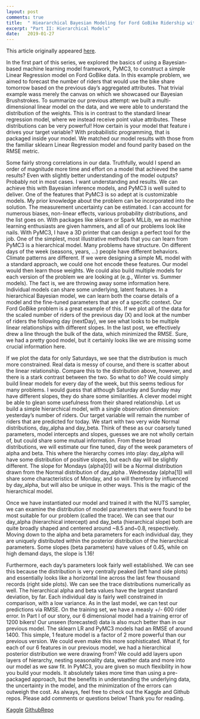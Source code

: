 ```yaml
---
layout: post
comments: true
title:  " Hieararchical Bayesian Modeling for Ford GoBike Ridership with PyMC3"
excerpt: "Part II: Hierarchical Models"
date:   2019-01-27
---
```


This article originally appeared [here](https://towardsdatascience.com/hierarchical-bayesian-modeling-for-ford-gobike-ridership-with-pymc3-part-ii-23f84fb4a5e7).

In the first part of this series, we explored the basics of using a Bayesian-based machine learning model framework, PyMC3, to construct a simple Linear Regression model on Ford GoBike data. In this example problem, we aimed to forecast the number of riders that would use the bike share tomorrow based on the previous day’s aggregated attributes. That trivial example wass merely the canvas on which we showcased our Bayesian Brushstrokes.
To summarize our previous attempt: we built a multi-dimensional linear model on the data, and we were able to understand the distribution of the weights. This is in contrast to the standard linear regression model, where we instead receive point value attributes. These distributions can be very powerful! How certain is your model that feature i drives your target variable? With probabilistic programming, that is packaged inside your model. We matched our model results with those from the familiar sklearn Linear Regression model and found parity based on the RMSE metric.

Some fairly strong correlations in our data.
Truthfully, would I spend an order of magnitude more time and effort on a model that achieved the same results? Even with slightly better understanding of the model outputs? Probably not in most cases. I want understanding and results. We can achieve this with Bayesian inference models, and PyMC3 is well suited to deliver.
One of the features that PyMC3 is so adept at is customizable models. My prior knowledge about the problem can be incorporated into the solution. The measurement uncertainty can be estimated. I can account for numerous biases, non-linear effects, various probability distributions, and the list goes on. With packages like sklearn or Spark MLLib, we as machine learning enthusiasts are given hammers, and all of our problems look like nails. With PyMC3, I have a 3D printer that can design a perfect tool for the job.
One of the simplest, most illustrative methods that you can learn from PyMC3 is a hierarchical model. Many problems have structure. On different days of the week (seasons, years, …) people have different behaviors. Climate patterns are different. If we were designing a simple ML model with a standard approach, we could one hot encode these features. Our model would then learn those weights. We could also build multiple models for each version of the problem we are looking at (e.g., Winter vs. Summer models).
The fact is, we are throwing away some information here. Individual models can share some underlying, latent features. In a hierarchical Bayesian model, we can learn both the coarse details of a model and the fine-tuned parameters that are of a specific context. Our Ford GoBike problem is a great example of this. If we plot all of the data for the scaled number of riders of the previous day (X) and look at the number of riders the following day (nextDay), we see what looks to be multiple linear relationships with different slopes. In the last post, we effectively drew a line through the bulk of the data, which minimized the RMSE. Sure, we had a pretty good model, but it certainly looks like we are missing some crucial information here.


If we plot the data for only Saturdays, we see that the distribution is much more constrained. Real data is messy of course, and there is scatter about the linear relationship. Compare this to the distribution above, however, and there is a stark contrast between the two. So what to do? We could simply build linear models for every day of the week, but this seems tedious for many problems. I would guess that although Saturday and Sunday may have different slopes, they do share some similarities. A clever model might be able to glean some usefulness from their shared relationship.
Let us build a simple hierarchical model, with a single observation dimension: yesterday’s number of riders. Our target variable will remain the number of riders that are predicted for today. We start with two very wide Normal distributions, day_alpha and day_beta. Think of these as our coarsely tuned parameters, model intercepts and slopes, guesses we are not wholly certain of, but could share some mutual information. From these broad distributions, we will estimate our fine tuned, day of the week parameters of alpha and beta. This where the hierarchy comes into play: day_alpha will have some distribution of positive slopes, but each day will be slightly different. The slope for Mondays (alpha[0]) will be a Normal distribution drawn from the Normal distribution of day_alpha . Wednesday (alpha[1]) will share some characteristics of Monday, and so will therefore by influenced by day_alpha, but will also be unique in other ways. This is the magic of the hierarchical model.

Once we have instantiated our model and trained it with the NUTS sampler, we can examine the distribution of model parameters that were found to be most suitable for our problem (called the trace). We can see that our day_alpha (hierarchical intercept) and day_beta (hierarchical slope) both are quite broadly shaped and centered around ~8.5 and~0.8, respectively. Moving down to the alpha and beta parameters for each individual day, they are uniquely distributed within the posterior distribution of the hierarchical parameters. Some slopes (beta parameters) have values of 0.45, while on high demand days, the slope is 1.16!




Furthermore, each day’s parameters look fairly well established. We can see this because the distribution is very centrally peaked (left hand side plots) and essentially looks like a horizontal line across the last few thousand records (right side plots).
We can see the trace distributions numerically as well. The hierarchical alpha and beta values have the largest standard deviation, by far. Each individual day is fairly well constrained in comparison, with a low variance.
As in the last model, we can test our predictions via RMSE. On the training set, we have a measly +/- 600 rider error. In Part I of our story, our 6 dimensional model had a training error of 1200 bikers!
Our unseen (forecasted) data is also much better than in our previous model. The sklearn LR and PyMC3 models had an RMSE of around 1400. This simple, 1 feature model is a factor of 2 more powerful than our previous version.
We could even make this more sophisticated. What if, for each of our 6 features in our previous model, we had a hierarchical posterior distribution we were drawing from? We could add layers upon layers of hierarchy, nesting seasonality data, weather data and more into our model as we saw fit.
In PyMC3, you are given so much flexibility in how you build your models. It absolutely takes more time than using a pre-packaged approach, but the benefits in understanding the underlying data, the uncertainty in the model, and the minimization of the errors can outweigh the cost.
As always, feel free to check out the Kaggle and Github repos. Please add comments or questions below! Thank you for reading.

[Kaggle]("https://www.kaggle.com/franckjay/hierarchical-mvp?source=post_page-----23f84fb4a5e7----------------------")
[GithubRepo]("https://github.com/franckjay/HierarchicalFordGoBike")